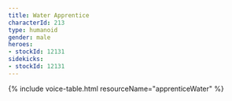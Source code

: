 ```yaml
---
title: Water Apprentice
characterId: 213
type: humanoid
gender: male
heroes:
- stockId: 12131
sidekicks:
- stockId: 12131
---
```


{% include voice-table.html resourceName="apprenticeWater"
%}
